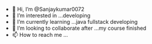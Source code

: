 - 👋 Hi, I’m @Sanjaykumar0072
- 👀 I’m interested in ...developing 
- 🌱 I’m currently learning ...java fullstack developing
- 💞️ I’m looking to collaborate after ...my course finished
- 📫 How to reach me ...

<!---
Sanjaykumar0072/Sanjaykumar0072 is a ✨ special ✨ repository because its `README.md` (this file) appears on your GitHub profile.
You can click the Preview link to take a look at your changes.
--->
